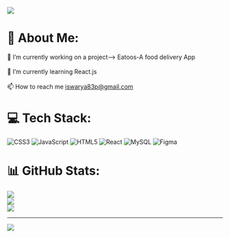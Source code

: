 <img src="https://media2.giphy.com/media/v1.Y2lkPTc5MGI3NjExamQwY2N0ZnUydTdlOW9oanI3am40eGU0NGZsOTB0ZXozNzZmOGFmNiZlcD12MV9pbnRlcm5hbF9naWZfYnlfaWQmY3Q9Zw/hpXdHPfFI5wTABdDx9/giphy.gif"/>

# 💫 About Me:
 🔭 I’m currently working on a project--> Eatoos-A food delivery App<br><br>🌱 I’m currently learning React.js<br><br>📫 How to reach me iswarya83p@gmail.com


# 💻 Tech Stack:
![CSS3](https://img.shields.io/badge/css3-%231572B6.svg?style=for-the-badge&logo=css3&logoColor=white) ![JavaScript](https://img.shields.io/badge/javascript-%23323330.svg?style=for-the-badge&logo=javascript&logoColor=%23F7DF1E) ![HTML5](https://img.shields.io/badge/html5-%23E34F26.svg?style=for-the-badge&logo=html5&logoColor=white) ![React](https://img.shields.io/badge/react-%2320232a.svg?style=for-the-badge&logo=react&logoColor=%2361DAFB) ![MySQL](https://img.shields.io/badge/mysql-4479A1.svg?style=for-the-badge&logo=mysql&logoColor=white) ![Figma](https://img.shields.io/badge/figma-%23F24E1E.svg?style=for-the-badge&logo=figma&logoColor=white)
# 📊 GitHub Stats:
![](https://github-readme-stats.vercel.app/api?username=ISWARYA-hash8&theme=nightowl&hide_border=false&include_all_commits=false&count_private=false)<br/>
![](https://nirzak-streak-stats.vercel.app/?user=ISWARYA-hash8&theme=nightowl&hide_border=false)<br/>
![](https://github-readme-stats.vercel.app/api/top-langs/?username=ISWARYA-hash8&theme=nightowl&hide_border=false&include_all_commits=false&count_private=false&layout=compact)

---
[![](https://visitcount.itsvg.in/api?id=ISWARYA-hash8&icon=0&color=0)](https://visitcount.itsvg.in)

<!-- Proudly created with GPRM ( https://gprm.itsvg.in ) -->
